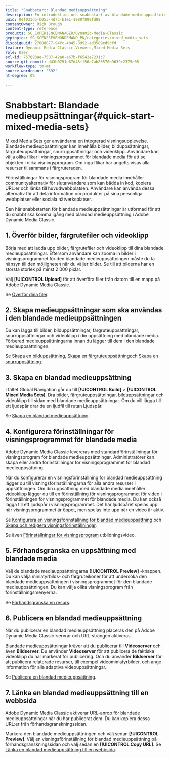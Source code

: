 ```yaml
---
title: "Snabbstart: Blandad medieuppsättning"
description: En introduktion och snabbstart av blandade medieuppsättningar som hjälper dig att komma igång snabbt i Adobe Dynamic Media Classic.
uuid: 0ef033d5-b053-4d7c-b1e1-1980f899fd88
contentOwner: Rick Brough
content-type: reference
products: SG_EXPERIENCEMANAGER/Dynamic-Media-Classic
geptopics: SG_SCENESEVENONDEMAND_PK/categories/mixed_media_sets
discoiquuid: 2708d077-94fc-4045-8992-ad3589ed9cfd
feature: Dynamic Media Classic,Viewers,Mixed Media Sets
role: User
exl-id: 757893ae-7507-42a0-a67b-f6542e7231c7
source-git-commit: d43b0791e67d43ff56a7ab85570b9639c2375e05
workflow-type: tm+mt
source-wordcount: '692'
ht-degree: 0%

---
```


# Snabbstart: Blandade medieuppsättningar{#quick-start-mixed-media-sets}

Mixed Media Sets ger användarna en integrerad visningsupplevelse. Blandade medieuppsättningar kan innehålla bilder, bilduppsättningar, färgruteuppsättningar, snurruppsättningar och videoklipp. Användare kan välja olika flikar i visningsprogrammet för blandade media för att se objekten i olika visningsprogram. Om inga flikar har angetts visas alla resurser tillsammans i färgruteraden.

Förinställningar för visningsprogram för blandade media innehåller communityalternativ för slutanvändare som kan bädda in kod, kopiera URL:er och länka till huvudwebbplatsen. Användare kan använda dessa alternativ för att dela information om produkter på sina personliga webbplatser eller sociala nätverksplatser.

Den här snabbstarten för blandade medieuppsättningar är utformad för att du snabbt ska komma igång med blandad medieuppsättning i Adobe Dynamic Media Classic.

## 1. Överför bilder, färgrutefiler och videoklipp

Börja med att ladda upp bilder, färgrutefiler och videoklipp till dina blandade medieuppsättningar. Eftersom användare kan zooma in bilder i visningsprogrammet för den blandade medieuppsättningen måste du ta hänsyn till den möjligheten när du väljer bilder. Se till att bilderna har en största storlek på minst 2 000 pixlar.

Välj **[!UICONTROL Upload]** för att överföra filer från datorn till en mapp på Adobe Dynamic Media Classic.

Se [Överför dina filer](uploading-files.md#uploading-your-files).

## 2. Skapa medieuppsättningar som ska användas i den blandade medieuppsättningen

Du kan lägga till bilder, bilduppsättningar, färgruteuppsättningar, snurruppsättningar och videoklipp i din uppsättning med blandade media. Förbered medieuppsättningarna innan du lägger till dem i den blandade medieuppsättningen.

Se [Skapa en bilduppsättning](creating-image-set.md#creating-an-image-set), [Skapa en färgruteuppsättning](creating-swatch-set.md#creating-a-swatch-set)och [Skapa en snurruppsättning](creating-spin-set.md#creating-a-spin-set).

## 3. Skapa en blandad medieuppsättning

I fältet Global Navigation går du till **[!UICONTROL Build]** > **[!UICONTROL Mixed Media Sets]**. Dra bilder, färgruteuppsättningar, bilduppsättningar och videoklipp till sidan med blandade medieuppsättningar. Om du vill lägga till ett ljudspår drar du en ljudfil till rutan Ljudspår.

Se [Skapa en blandad medieuppsättning](creating-mixed-media-set.md#creating-a-mixed-media-set).

## 4. Konfigurera förinställningar för visningsprogrammet för blandade media

Adobe Dynamic Media Classic levereras med standardförinställningar för visningsprogram för blandade medieuppsättningar. Administratörer kan skapa eller ändra förinställningar för visningsprogrammet för blandad medieuppsättning.

När du konfigurerar en visningsförinställning för blandad medieuppsättning lägger du till visningsförinställningarna för alla andra resurser i uppsättningen. Om din uppsättning med blandade media innehåller videoklipp lägger du till en förinställning för visningsprogrammet för video i förinställningen för visningsprogrammet för blandade media. Du kan också lägga till ett ljudspår i visningsprogrammet. Det här ljudspåret spelas upp när visningsprogrammet är öppet, men spelas inte upp när en video är aktiv.

Se [Konfigurera en visningsförinställning för blandad medieuppsättning](setting-mixed-media-set-viewer.md#setting-up-a-mixed-media-set-viewer-preset) och [Skapa och redigera visningsförinställningar](application-setup.md#adding-and-editing-viewer-presets).

Se även [Förinställningar för visningsprogram](https://s7d5.scene7.com/s7viewers/html5/VideoViewer.html?videoserverurl=https://s7d5.scene7.com/is/content/&amp;emailurl=https://s7d5.scene7.com/s7/emailFriend&amp;serverUrl=https://s7d5.scene7.com/is/image/&amp;config=Scene7SharedAssets/Universal_HTML5_Video&amp;contenturl=https://s7d5.scene7.com/skins/&amp;asset=S7tutorials/550_viewer-presets_converted%20renamed_Done-AVS) utbildningsvideo.

## 5. Förhandsgranska en uppsättning med blandade media

Välj de blandade mediauppsättningarna **[!UICONTROL Preview]** -knappen. Du kan välja miniatyrbilds- och färgruteikoner för att undersöka den blandade medieuppsättningen i visningsprogrammet för den blandade medieuppsättningen. Du kan välja olika visningsprogram från förinställningsmenyerna.

Se [Förhandsgranska en resurs](previewing-asset.md#previewing-an-asset).

## 6. Publicera en blandad medieuppsättning

När du publicerar en blandad medieuppsättning placeras den på Adobe Dynamic Media Classic-servrar och URL-strängen aktiveras.

Blandade medieuppsättningar kräver att du publicerar till **Videoserver** och även **Bildserver**. Du använder **Videoserver** för att publicera de faktiska videoklipp du har markerat för publicering. Och du använder **Bildserver** för att publicera relaterade resurser, till exempel videominiatyrbilder, och ange information för alla adaptiva videouppsättningar.

Se [Publicera en blandad medieuppsättning](publishing-mixed-media-set.md#publishing-a-mixed-media-set).

## 7. Länka en blandad medieuppsättning till en webbsida

Adobe Dynamic Media Classic aktiverar URL-anrop för blandade medieuppsättningar när du har publicerat dem. Du kan kopiera dessa URL:er från förhandsgranskningssidan.

Markera den blandade medieuppsättningen och välj sedan **[!UICONTROL Preview]**. Välj en visningsförinställning för blandad medieuppsättning på förhandsgranskningssidan och välj sedan en **[!UICONTROL Copy URL]**. Se [Länka en blandad medieuppsättning till en webbsida](linking-mixed-media-set-web.md#linking-a-mixed-media-set-to-a-web-page).
